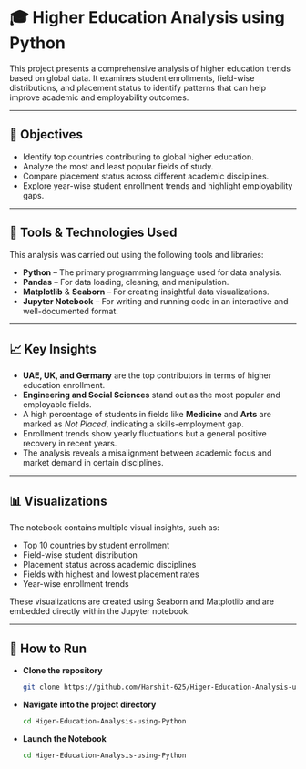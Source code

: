 # 🎓 Higher Education Analysis using Python

This project presents a comprehensive analysis of higher education trends based on global data. It examines student enrollments, field-wise distributions, and placement status to identify patterns that can help improve academic and employability outcomes.

---

## 📌 Objectives

- Identify top countries contributing to global higher education.
- Analyze the most and least popular fields of study.
- Compare placement status across different academic disciplines.
- Explore year-wise student enrollment trends and highlight employability gaps.
---

## 🧰 Tools & Technologies Used

This analysis was carried out using the following tools and libraries:

- **Python** – The primary programming language used for data analysis.
- **Pandas** – For data loading, cleaning, and manipulation.
- **Matplotlib** & **Seaborn** – For creating insightful data visualizations.
- **Jupyter Notebook** – For writing and running code in an interactive and well-documented format.
---

## 📈 Key Insights

- **UAE, UK, and Germany** are the top contributors in terms of higher education enrollment.
- **Engineering and Social Sciences** stand out as the most popular and employable fields.
- A high percentage of students in fields like **Medicine** and **Arts** are marked as *Not Placed*, indicating a skills-employment gap.
- Enrollment trends show yearly fluctuations but a general positive recovery in recent years.
- The analysis reveals a misalignment between academic focus and market demand in certain disciplines.
---

## 📊 Visualizations

The notebook contains multiple visual insights, such as:

- Top 10 countries by student enrollment
- Field-wise student distribution
- Placement status across academic disciplines
- Fields with highest and lowest placement rates
- Year-wise enrollment trends

These visualizations are created using Seaborn and Matplotlib and are embedded directly within the Jupyter notebook.

---

## 🚀 How to Run

- **Clone the repository**
  ```bash
  git clone https://github.com/Harshit-625/Higer-Education-Analysis-using-Python.git

- **Navigate into the project directory**
  ```bash
  cd Higer-Education-Analysis-using-Python

- **Launch the Notebook**
    ```bash
    cd Higer-Education-Analysis-using-Python




